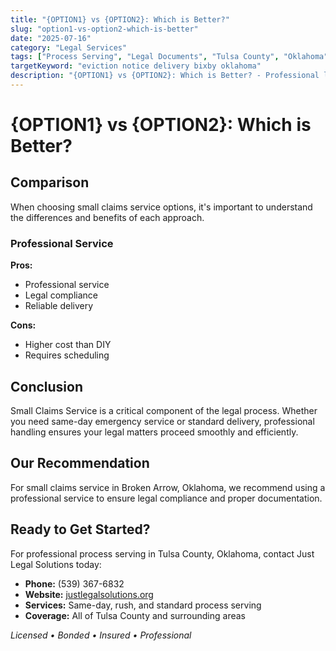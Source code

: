 ```yaml
---
title: "{OPTION1} vs {OPTION2}: Which is Better?"
slug: "option1-vs-option2-which-is-better"
date: "2025-07-16"
category: "Legal Services"
tags: ["Process Serving", "Legal Documents", "Tulsa County", "Oklahoma"]
targetKeyword: "eviction notice delivery bixby oklahoma"
description: "{OPTION1} vs {OPTION2}: Which is Better? - Professional legal document delivery services in Tulsa County, Oklahoma. Licensed, bonded, and insured process servers."
---
```


# {OPTION1} vs {OPTION2}: Which is Better?

## Comparison

When choosing small claims service options, it's important to understand the differences and benefits of each approach.

### Professional Service
**Pros:**
- Professional service
- Legal compliance
- Reliable delivery

**Cons:**
- Higher cost than DIY
- Requires scheduling

## Conclusion

Small Claims Service is a critical component of the legal process. Whether you need same-day emergency service or standard delivery, professional handling ensures your legal matters proceed smoothly and efficiently.

## Our Recommendation

For small claims service in Broken Arrow, Oklahoma, we recommend using a professional service to ensure legal compliance and proper documentation.

## Ready to Get Started?

For professional process serving in Tulsa County, Oklahoma, contact Just Legal Solutions today:

- **Phone:** (539) 367-6832
- **Website:** [justlegalsolutions.org](https://justlegalsolutions.org)
- **Services:** Same-day, rush, and standard process serving
- **Coverage:** All of Tulsa County and surrounding areas

*Licensed • Bonded • Insured • Professional*